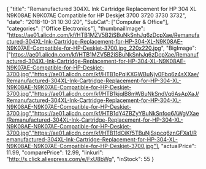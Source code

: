 {
	"title": "Remanufactured 304XL Ink Cartridge Replacement for HP 304 XL N9K08AE N9K07AE Compatible for HP Deskjet 3700 3720 3730 3732",
	"date": "2018-10-31 10:30:20",
	"SubCat": ["Computer & Office"],
	"categories": ["Office Electronics"],
	"thumbnailImage": "https://ae01.alicdn.com/kf/HTB1MZV5B2iSBuNkSnhJq6zDcpXae/Remanufactured-304XL-Ink-Cartridge-Replacement-for-HP-304-XL-N9K08AE-N9K07AE-Compatible-for-HP-Deskjet-3700.jpg_220x220.jpg",
	"BigImage": ["https://ae01.alicdn.com/kf/HTB1MZV5B2iSBuNkSnhJq6zDcpXae/Remanufactured-304XL-Ink-Cartridge-Replacement-for-HP-304-XL-N9K08AE-N9K07AE-Compatible-for-HP-Deskjet-3700.jpg","https://ae01.alicdn.com/kf/HTB1pPqiKXGWBuNjy0Fbq6z4sXXae/Remanufactured-304XL-Ink-Cartridge-Replacement-for-HP-304-XL-N9K08AE-N9K07AE-Compatible-for-HP-Deskjet-3700.jpg","https://ae01.alicdn.com/kf/HTB1kjqIB8mWBuNkSndVq6AsApXaJ/Remanufactured-304XL-Ink-Cartridge-Replacement-for-HP-304-XL-N9K08AE-N9K07AE-Compatible-for-HP-Deskjet-3700.jpg","https://ae01.alicdn.com/kf/HTB1dY4ZBZyYBuNkSnfoq6AWgVXae/Remanufactured-304XL-Ink-Cartridge-Replacement-for-HP-304-XL-N9K08AE-N9K07AE-Compatible-for-HP-Deskjet-3700.jpg","https://ae01.alicdn.com/kf/HTB11dOiKf5TBuNjSspcq6znGFXa1/Remanufactured-304XL-Ink-Cartridge-Replacement-for-HP-304-XL-N9K08AE-N9K07AE-Compatible-for-HP-Deskjet-3700.jpg"],
	"actualPrice": 11.99,
	"comparePrice": 12.99,
	"linkurl": "http://s.click.aliexpress.com/e/FxU8bWg",
	"inStock": 55
}
